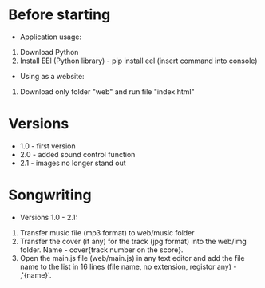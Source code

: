 # Before starting
- Application usage:
1) Download Python
2) Install EEl (Python library) - pip install eel (insert command into console)
- Using as a website:
1) Download only folder "web" and run file "index.html"

# Versions
- 1.0 - first version
- 2.0 - added sound control function
- 2.1 - images no longer stand out

# Songwriting
- Versions 1.0 - 2.1:
1) Transfer music file (mp3 format) to web/music folder
2) Transfer the cover (if any) for the track (jpg format) into the web/img folder. Name - cover{track number on the score}.
3) Open the main.js file (web/main.js) in any text editor and add the file name to the list in 16 lines (file name, no extension, registor any) - ,'{name}'.
